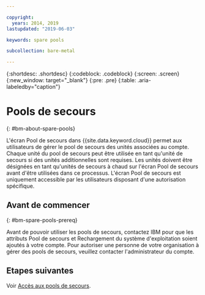 ```yaml
---

copyright:
  years: 2014, 2019
lastupdated: "2019-06-03"

keywords: spare pools

subcollection: bare-metal

---
```


{:shortdesc: .shortdesc}
{:codeblock: .codeblock}
{:screen: .screen}
{:new_window: target="_blank"}
{:pre: .pre}
{:table: .aria-labeledby="caption"}


# Pools de secours
{: #bm-about-spare-pools}

L'écran Pool de secours dans {{site.data.keyword.cloud}} permet aux utilisateurs de gérer le pool de secours des unités associées au compte. Chaque unité du pool de secours peut être utilisée en tant qu'unité de secours si des unités additionnelles sont requises. Les unités doivent être désignées en tant qu'unités de secours à chaud sur l'écran Pool de secours avant d'être utilisées dans ce processus. L'écran Pool de secours est uniquement accessible par les utilisateurs disposant d'une autorisation spécifique. 

## Avant de commencer
{: #bm-spare-pools-prereq}

Avant de pouvoir utiliser les pools de secours, contactez IBM pour que les attributs Pool de secours et Rechargement du système d'exploitation soient ajoutés à votre compte.
Pour autoriser une personne de votre organisation à gérer des pools de secours, veuillez contacter l'administrateur du compte.

## Etapes suivantes
Voir [Accès aux pools de secours](/docs/bare-metal?topic=bare-metal-access-spare-pools).
